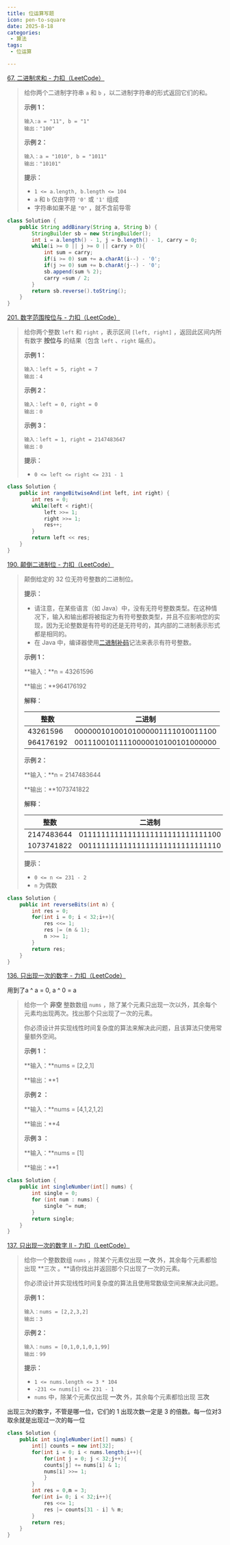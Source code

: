 ```yaml
---
title: 位运算写题
icon: pen-to-square
date: 2025-8-18
categories:
 - 算法
tags:
 - 位运算

---
```

[67. 二进制求和 - 力扣（LeetCode）](https://leetcode.cn/problems/add-binary/?envType=study-plan-v2&envId=top-interview-150)


>给你两个二进制字符串 `a` 和 `b` ，以二进制字符串的形式返回它们的和。
>
> 
>
>**示例 1：**
>
>```
>输入:a = "11", b = "1"
>输出："100"
>```
>
>**示例 2：**
>
>```
>输入：a = "1010", b = "1011"
>输出："10101"
>```
>
> 
>
>**提示：**
>
>- `1 <= a.length, b.length <= 104`
>- `a` 和 `b` 仅由字符 `'0'` 或 `'1'` 组成
>- 字符串如果不是 `"0"` ，就不含前导零

```java
class Solution {
    public String addBinary(String a, String b) {
        StringBuilder sb = new StringBuilder();
        int i = a.length() - 1, j = b.length() - 1, carry = 0;
        while(i >= 0 || j >= 0 || carry > 0){
            int sum = carry;
            if(i >= 0) sum += a.charAt(i--) - '0';
            if(j >= 0) sum += b.charAt(j--) - '0';
            sb.append(sum % 2);
            carry =sum / 2;
        }
        return sb.reverse().toString();
    }
}
```

[201. 数字范围按位与 - 力扣（LeetCode）](https://leetcode.cn/problems/bitwise-and-of-numbers-range/?envType=study-plan-v2&envId=top-interview-150)

>给你两个整数 `left` 和 `right` ，表示区间 `[left, right]` ，返回此区间内所有数字 **按位与** 的结果（包含 `left` 、`right` 端点）。
>
> 
>
>**示例 1：**
>
>```
>输入：left = 5, right = 7
>输出：4
>```
>
>**示例 2：**
>
>```
>输入：left = 0, right = 0
>输出：0
>```
>
>**示例 3：**
>
>```
>输入：left = 1, right = 2147483647
>输出：0
>```
>
> 
>
>**提示：**
>
>- `0 <= left <= right <= 231 - 1`
>
>

```java
class Solution {
    public int rangeBitwiseAnd(int left, int right) {
        int res = 0;
        while(left < right){
            left >>= 1;
            right >>= 1;
            res++;
        }
        return left << res;
    }
}
```

[190. 颠倒二进制位 - 力扣（LeetCode）](https://leetcode.cn/problems/reverse-bits/?envType=study-plan-v2&envId=top-interview-150)

>颠倒给定的 32 位无符号整数的二进制位。
>
>**提示：**
>
>- 请注意，在某些语言（如 Java）中，没有无符号整数类型。在这种情况下，输入和输出都将被指定为有符号整数类型，并且不应影响您的实现，因为无论整数是有符号的还是无符号的，其内部的二进制表示形式都是相同的。
>- 在 Java 中，编译器使用[二进制补码](https://baike.baidu.com/item/二进制补码/5295284)记法来表示有符号整数。
>
> 
>
>**示例 1：**
>
>**输入：**n = 43261596
>
>**输出：**964176192
>
>**解释：**
>
>| 整数      | 二进制                           |
>| --------- | -------------------------------- |
>| 43261596  | 00000010100101000001111010011100 |
>| 964176192 | 00111001011110000010100101000000 |
>
>**示例 2：**
>
>**输入：**n = 2147483644
>
>**输出：**1073741822
>
>**解释：**
>
>| 整数       | 二进制                           |
>| ---------- | -------------------------------- |
>| 2147483644 | 01111111111111111111111111111100 |
>| 1073741822 | 00111111111111111111111111111110 |
>
> 
>
>**提示：**
>
>- `0 <= n <= 231 - 2`
>- `n` 为偶数
>
>

```java
class Solution {
    public int reverseBits(int n) {
        int res = 0;
        for(int i = 0; i < 32;i++){
            res <<= 1;
            res |= (n & 1);
            n >>= 1;
        }
        return res;
    }
}
```

[136. 只出现一次的数字 - 力扣（LeetCode）](https://leetcode.cn/problems/single-number/description/?envType=study-plan-v2&envId=top-interview-150)

用到了a ^ a = 0, a ^ 0 = a

>给你一个 **非空** 整数数组 `nums` ，除了某个元素只出现一次以外，其余每个元素均出现两次。找出那个只出现了一次的元素。
>
>你必须设计并实现线性时间复杂度的算法来解决此问题，且该算法只使用常量额外空间。
>
> 
>
>**示例 1 ：**
>
>**输入：**nums = [2,2,1]
>
>**输出：**1
>
>**示例 2 ：**
>
>**输入：**nums = [4,1,2,1,2]
>
>**输出：**4
>
>**示例 3 ：**
>
>**输入：**nums = [1]
>
>**输出：**1

```java
class Solution {
    public int singleNumber(int[] nums) {
        int single = 0;
        for (int num : nums) {
            single ^= num;
        }
        return single;
    }
}
```

[137. 只出现一次的数字 II - 力扣（LeetCode）](https://leetcode.cn/problems/single-number-ii/description/?envType=study-plan-v2&envId=top-interview-150)

>给你一个整数数组 `nums` ，除某个元素仅出现 **一次** 外，其余每个元素都恰出现 **三次 。**请你找出并返回那个只出现了一次的元素。
>
>你必须设计并实现线性时间复杂度的算法且使用常数级空间来解决此问题。
>
> 
>
>**示例 1：**
>
>```
>输入：nums = [2,2,3,2]
>输出：3
>```
>
>**示例 2：**
>
>```
>输入：nums = [0,1,0,1,0,1,99]
>输出：99
>```
>
> 
>
>**提示：**
>
>- `1 <= nums.length <= 3 * 104`
>- `-231 <= nums[i] <= 231 - 1`
>- `nums` 中，除某个元素仅出现 **一次** 外，其余每个元素都恰出现 **三次**
>
>

出现三次的数字，不管是哪一位，它们的 1 出现次数一定是 3 的倍数。每一位对3取余就是出现过一次的每一位

```java
class Solution {
    public int singleNumber(int[] nums) {
        int[] counts = new int[32];
        for(int i = 0; i < nums.length;i++){
            for(int j = 0; j < 32;j++){
            counts[j] += nums[i] & 1;
            nums[i] >>= 1;
            }
        }
        int res = 0,m = 3;
        for(int i= 0; i < 32;i++){
            res <<= 1;
            res |= counts[31 - i] % m;
        }
        return res;
    }
}
```

